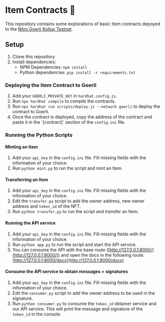 # Item Contracts 📃

This repository contains some explorations of basic Item contracts depoyed to the [Nitro Goerli Rollup Testnet](https://developer.arbitrum.io/public-chains).

## Setup

1. Clone this repository
2. Install dependencies:
    - NPM Dependencies: `npm install`
    - Python dependencies: `pip install -r requirements.txt`

### Deploying the Item Contract to Goerli

1. Add your `GOERLI_PRIVATE_KEY` in `hardhat.config.js`.
2. Run `npx hardhat compile` to compile the contracts.
3. Run `npx hardhat run scripts/deploy.js --network goerli` to deploy the contract to Goerli.
4. Once the contract is deployed, copy the address of the contract and paste it in the ´[contract]´ section of the `config.ini` file.

### Running the Python Scripts

#### Minting an Item

1. Add your `api_key` in the `config.ini` file. Fill missing fields with the information of your choice.
2. Run `python mint.py` to run the script and mint an Item.

#### Transferring an Item

1. Add your `api_key` in the `config.ini` file. Fill missing fields with the information of your choice.
2. Edit the `transfer.py` script to add the owner address, new owner address and `token_id` of the NFT.
3. Run `python transfer.py` to run the script and transfer an Item.

#### Running the API service

1. Add your `api_key` in the `config.ini` file. Fill missing fields with the information of your choice.
2. Run `python app.py` to run the script and start the API service.
3. You can consume the API with the base route ([http://127.0.0.1:8000/](http://127.0.0.1:8000/)) and open the docs in the following route: [http://127.0.0.1:8000/docs](http://127.0.0.1:8000/docs)

#### Consume the API service to obtain messages + signatures

1. Add your `api_key` in the `config.ini` file. Fill missing fields with the information of your choice.
2. Edit the `consumer.py` script to add the owner address to be used in the signature.
3. Run `python consumer.py` to consume the `token_id` obtainer service and our API service. This will print the message and signature of the `token_id` in the console.